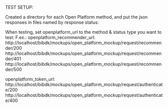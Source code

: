 TEST SETUP:

Created a directory for each Open Platform method, and put the json responses in files named by response status:

When testing, set openplatform_url to the method & status type you want to test:
F.ex.:
openplatform_recommender_url:
http://localhost/bibdk/mockups/open_platform_mockup/request/recommender/200
http://localhost/bibdk/mockups/open_platform_mockup/request/recommender/401
http://localhost/bibdk/mockups/open_platform_mockup/request/recommender/500


openplatform_token_url:
http://localhost/bibdk/mockups/open_platform_mockup/request/authenticate/200
http://localhost/bibdk/mockups/open_platform_mockup/request/authenticate/400
